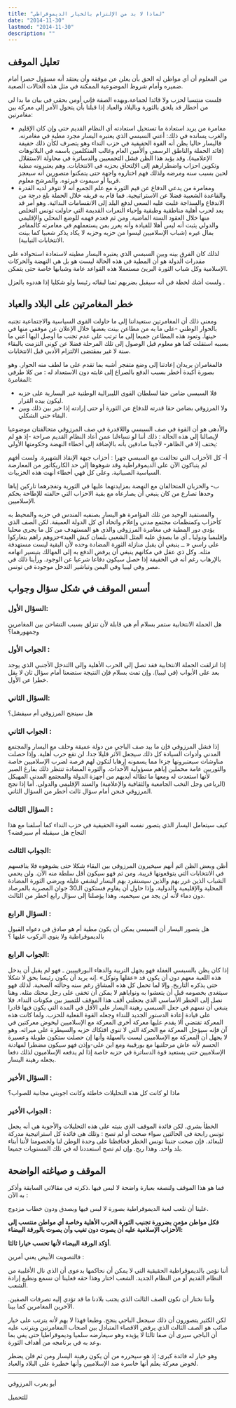 ```yaml
---
title: "لماذا لا بد من الإلتزام بالخيار الديموقراطي"
date: "2014-11-30"
lastmod: "2014-11-30"
description: ""
---
```

## تعليل الموقف

من المعلوم أن أي مواطن له الحق بأن يعلن عن موقفه وأن يعتقد أنه مسؤول حصرا أمام ضميره وأمام شروط الموضوعية الممكنة في مثل هذه الحالات الصعبة.

فلست منتسبا لحزب ولا قائدا لجماعة.وبهده الصفة فإني أومن بحقي في بيان ما بدا لي من أخطار قد يلحق بالثورة وبالبلاد والعباد إذا قبلنا بأن يتحول الأمر إلى معركة بين مغامرتين:

* مغامرة من يريد استعادة ما تستحيل استعادته أي النظام القديم حتى وإن كان الإقليم والغرب يسانده في ذلك: أعني السبسي الذي يعتبره اليسار مجرد مطية في مغامرته. فاليسار حاليا يظن أنه القوة الحقيقية في حزب النداء وهو يتصرف لكأن ذلك حقيقة (قائد الحملة والناطق الرسمي وألأمين العام وغالب المتكلمين باسمه في البلاتوهات الإعلامية). وقد يؤيد هذا الظن فشل التجمعيين والدساترة في محاولة الاستقلال وتكوين احزاب واضطرارهم إلى الإلتحاق بحزبه في الانتخابات. وهم يعتبرونه مطية لحين بسبب سنه ومرضه ولذلك فهم اختاروه واجهة حتى يتمكنوا متصورين أنه سيعجز قريبا أو سيموت فيرثوه. والمرشح معلوم.
* ومغامرة من يدعي الدفاع عن قيم الثورة مع علم الجميع أنه لا تتوفر لديه القدرة والقاعدة الشعبية فضلا عن الاستراتيجية. فما قام به فريقه خلال الحملة بلغ درجة من الاندفاع والسذاجة غلبت عليه السعي لدفع البلد إلى الانقسامات البدائية. وهو أمر قد يعد لحرب أهلية مناطقية وطبقية وإحياء النعرات القديمة التي حاولت تونس التخلص منها خلال العقود الستة الماضية. ومن ثم فعدم فهمه للوضع المحلي والإقليمي والدولي يثبت أنه ليس أهلا للقيادة وأنه يغرر بمن يستعملهم في مغامرته كالمقامر بمال غيره (شباب الإسلاميين ليسوا من حزبه وحزبه لا يكاد يذكر شعبيا كما بينت الانتخابات النيابية).

لذلك كان الفرق بينه وبين السبسي الذي يعتبره اليسار مطيته لاستعادة استحواذه على مقدرات الدولة هو أن المطية في هذه الحالة ليست هو بل هي النهضة والحركات الإسلامية وكل شباب الثورة البريئ مستعملا هذه القواعد عامة وشبابها خاصة حتى يتمكن.

ولست أشك لحظة في أنه سيقبل بضربهم ثمنا لبقائه رئيسا ولو شكليا إذا هددوه بالعزل .

## خطر المغامرتين على البلاد والعباد

ومعنى ذلك أن المغامرتين ستعيداننا إلى ما حاولت القوى السياسية والاجتماعية تجنبه بالحوار الوطني -على ما به من مطاعن بينت بعضها خلال الإعلان عن موقفي منها في حينها. وتعود هذه المطاعن جميعا إلى ما ترتب على عدم تجنب ما أوصل اليها أعني ما بسببه استقلت كما هو معلوم قبل الوصول إلى تلك المرحلة فضلا عن كوني التزمت بالبقاء سنة لا غير بمقتضى الالتزام الأدبي قبل الانتخابات.

فالمغامران يريدان إعادتنا إلى وضع متفجر أشبه بما تقدم على ما لطف منه الحوار. وهو بصورة أكيدة أخطر بسبب الدفع بالصراع إلى غايته دون الاستعداد له : من كلا طرفي المغامرة:

* فلا السبسي ضامن حقا لسلطان القوى الليبرالية الوطنية غير اليسارية على حزبه ليكون بيده القرار.
* ولا المرزوقي بضامن حقا قدرته للدفاع عن الثورة أو حتى إرادته إذا خير بين ذلك وبين البقاء حتى الشكلي.

والأدهى هو أن القوة في صف السبسي واللاقدرة في صف المرزوقي متحالفتان موضوعيا لإيصالنا إلى هذه الحالة : ذلك أننا لو تساءلنا عمن أعاد النظام القديم صراحة -إذ هو لم يختف إلا في الظاهر- لأجبنا صادقين بأنه بالإضافة إلى أخطاء النهضة وحكومتها الأولى:

أ- كل الأحزاب التي تحالفت مع السبسي جهرا : أحزاب جبهة الإنقاذ الشهيرة. ولست أفهم لم يتباكون الآن على الديموقراطية وقد شوهوها إلى حد الكاريكاتور من المعارضة السياسية الصبيانية. وعلى كل فهي أخطاء أنهت هذه الحزيبات.

ب- والحزبان المتحالفان مع النهضة بمزايدتهما عليها في الثورية وتفجرهما تاركين إياها وحدها تصارع من كان ينبغي أن يصارعاه مع بقية الاحزاب التي حالفته للإطاحة بحكم الإسلاميين.

والمستفيد الوحيد من تلك المؤامرة هو اليسار بصنفيه المندس في حزبه والمحيط به كأحزاب وكمنظمات مجتمع مدني وإعلام واتحاد أي كل الدولة العميقة. لكن الصف الذي يؤدي دور المطية في مغامرة المرزوقي والذي هو المستهدف من كل ما يجري محليا وإقليميا ودوليا ـ أي ما يصدق عليه المثل الشعبي بلسان كبش العيد»حزوهم راهم يتعاركوا على راسي « ــ ينبغي أن يقبل منازلة الثورة المضادة وحده لأن البقية ليست مستهدفة مثله. وكل ذي عقل في مكانهم ينبغي أن يرفض الدفع به إلى المهالك بتيسير اتهامه بالإرهاب رغم أنه في الحقيقة إذا حصل سيكون دفاعا شرعيا عن الوجود. ورأينا ذلك في مصر وفي ليبيا وفي اليمن وتباشير التدخل موجودة في تونس.

## أسس الموقف في شكل سؤال وجواب

### السؤال الأول:

هل الحملة الانتخابية ستمر بسلام أم هي قابلة لأن تنزلق بسبب التشاحن بين المغامرين وجمهورهما؟

### الجواب الأول :

إذا انزلقت الحملة الانتخابية فقد تصل إلى الحرب الأهلية وإلى االتدخل الأجنبي الذي يوجد بعد على الأبواب (في ليبيا). وإن تمت بسلام فإن النتيجة ستضعنا أمام سؤال ثان لا يقل خطرا عن الأول.

### السؤال الثاني:

هل سينجح المرزوقي أم سيفشل؟

### الجواب الثاني :

إذا فشل المرزوقي فإن ما بيد صف الباجي من دولة عميقة وحلف مع اليسار والمجتمع المدني وأدوات السيادة كل ذلك سيجعل الأثر قليلا جدا. لن تقع حرب أهلية. وإذا حصلت مناوشات سيعتبرونها جزءا مما يسمونه إرهابا لتكون لهم فرصة لضرب الإسلاميين خاصة والثوريين عامة محملين إياهم مسؤولية الأحداث. والثورة المضادة تنتظر ذلك بفارغ الصبر لأنها استعدت له ومعها ما تطاله أيديهم من أجهزة الدولة والمجتمع المدني المهيكل (الرباعي وجل النخب الجامعية والثقافية والإعلامية) والسند الإقليمي والدولي. أما إذا نجح المرزوقي فنحن أمام سؤال ثالث أخطر من السؤال الثاني.

### السؤال الثالث :

كيف سيتعامل اليسار الذي يتصور نفسه القوة الحقيقية في حزب النداء كما أسلفنا مع هذا النجاح هل سيقبله أم سيرفضه؟

### الجواب الثالث:

أظن وبعض الظن اثم أنهم سيخيرون المرزوقي بين البقاء شكلا حتى يشوهوه فلا ينافسهم في الانتخابات التي يتوقعونها قريبة. ومن ثم فهو سيكون أقل سلطة منه الآن. ولن يحمي الشباب الذين غرر بهم والذين سيستفرد بهم اليسار ليشفي غليله ويرضي الثورة المضادة المحلية والإقليمية والدولية. وإذا حاول أن يقاوم فستكون الـ30 جوان المصرية بالمرصاد دون دماء لأنه لن يجد من سيحميه. وهذا يؤصلنا إلى سؤال رابع أخطر من الثالث.

### السؤال الرابع :

هل يتصور اليسار أن السبسي يمكن أن يكون مطية أم هو صادق في دعواه القبول بالديموقراطية ولا ينوي الركوب عليها ؟

### الجواب الرابع:

إذا كان يظن بالسبسي الغفلة فهو يجهل التربية والدهاء البورقيبيين ـ فهو لم يقبل أن يدخل هذه اللعبة معهم دون أن يكون قد «عقلها وتوكل» .إنه يريد أن يكون رئيسا بحق لا شكلا حتى يذكره التاريخ. وإلا لما تحمل كل هذه المشاق رغم سنه وحالته الصحية. لذلك فهو سيتغدى بخصومه قبل أن يتعشوا به ونواياهم لا يمكن أن تخفى على رجل محنك مثله. وهنا نصل إلى الخطر الأساسي الذي يجعلني أقف هذا الموقف للتمييز بين مكونات النداء. فلا ينبغي أن نسهم في جعل السبسي رهينة اليسار على الأقل في المدة التي يكون فيها قادرا على قيادة إعادة الدستور الجديد للنداء وجعله القوة الفعلية للحزب. ولما كانت هذه المعركة تقتضي ألا يقدم عليها معركة أخرى المعركة مع الإسلاميين ليخوض معركتين في آن فإنه سيؤجل المعركة مع الحركة التي لا تنوي افتكاك حزبه والسيطرة على ميراثه. وهو لا يجهل أن المعركة مع الإسلاميين ليست بالسهلة وأنها إن حصلت ستكون طويلة وعسيرة الحسم لأنه عاش مرحلتيها مع بورقيبة ومع ابن علي-وإذن فهو سيكون مضطرا لمهادنة الإسلاميين حتى يستعيد قوة الدساترة في حزبه خاصة إذا لم يدفعه الإسلاميون لذلك دفعا بجعله رهينة اليسار.

### السؤال الأخير :

ماذا لو كانت كل هذه التحليلات خاطئة وكانت اجوبتي مجانبة للصواب؟

### الجواب الأخير :

الخطأ بشري. لكن فائدة الموقف الذي بنيته على هذه التحليلات والأجوبة هي أنه يجعل تونس رابحة في الحالتين سواء صحت أو لم تصح : وتلك هي فائدة كل استراتيجية مدركة للبعائد. فإن صحت جنبنا تونس الخطر فحافظنا على وحدة الوطن لنا ولخصومنا لأننا أبناء بلد واحد. وهذا ربح. وإن لم تصح استعددنا له في تلك المستويات جميعا.

## الموقف و صياغته الواضحة

فما هو هذا الموقف ولنصغه بعبارة واضحة لا لبس فيها .ذكرته في مقالاتي السابقة وأذكر به الآن :

علينا أن نلعب لعبة الديموقراطية بصورة لا لبس فيها وبصدق ودون خطاب مزدوج.

**فكل مواطن مؤمن بضرورة تجنيب الثورة الحرب الأهلية وخاصة أي مواطن منتسب إلى الأحزاب الإسلامية عليه أن يصوت دون تغيب وأن يصوت بالورقة البيضاء:**

**أؤكد الورقة البيضاء لأنها تحسب خيارا ثالثا**.

فالتصويت الأبيض يعني أمرين :

أننا نؤمن بالديموقراطية الحقيقية التي لا يمكن أن نحاكمها بدعوى أن الذي نال الأغلبية من النظام القديم أو من النظام الجديد. الشعب اختار وهذا حقه فعلينا أن نسمع ونطيع إرادة الشعب.

.وأننا نختار أن نكون الصف الثالث الذي يجنب بلادنا ما قد تؤدي إليه تصرفات الصفين الآخرين المغامرين كما بينا.

لكن الكثير يتصورون أن ذلك سيجعل الباجي ينجح. وطبعا فهذا لا يهم لأنه يترتب على خيار صائب هو الصف الثالث الذي يرفض الاقصاء المتبادل بين اصحاب المغامرتين ويترتب عليه أن الباجي سيرى أن صفا ثالثا لا يؤيده وهو سيعارضه سلميا وديموقراطيا حتى يفي بما وعد به في برنامجه من أهداف الثورة.

وهو خيار له فائدة كبرى: إذ هو سيحرره من أن يكون رهينة اليسار ومن ثم فلن يضطر لخوض معركة يعلم أنها خاسرة ضد الإسلاميين وأنها خطيرة على البلاد والعباد.

---

أبو يعرب المرزوقي

للتحميل

###